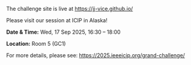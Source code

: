 The challenge site is live at https://jj-vice.github.io/

Please visit our session at ICIP in Alaska!

**Date & Time:** Wed, 17 Sep 2025, 16:30 – 18:00

**Location:** Room 5 (GC1)

For more details, please see: https://2025.ieeeicip.org/grand-challenge/
